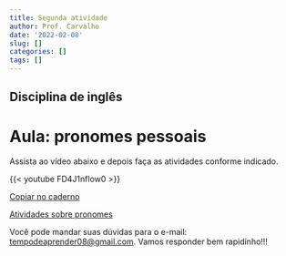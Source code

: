```yaml
---
title: Segunda atividade
author: Prof. Carvalho
date: '2022-02-08'
slug: []
categories: []
tags: []
---
```

## Disciplina de inglês
# Aula: pronomes pessoais

Assista ao vídeo abaixo e depois faça as atividades conforme indicado.

{{< youtube FD4J1nflow0 >}}

[Copiar no caderno](/pronomesii.pdf)

[Atividades sobre pronomes](/pronomes.docx)

Você pode mandar suas dúvidas para o e-mail: tempodeaprender08@gmail.com. Vamos responder bem rapidinho!!!